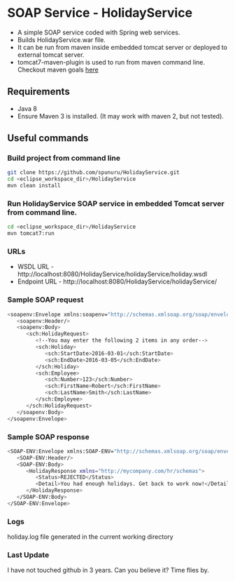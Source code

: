 # SOAP Service - HolidayService
* A simple SOAP service coded with Spring web services.
* Builds HolidayService.war file.
* It can be run from maven inside embedded tomcat server or deployed to external tomcat server.
* tomcat7-maven-plugin is used to run from maven command line.
Checkout maven goals [here](https://tomcat.apache.org/maven-plugin-2.0/tomcat7-maven-plugin/plugin-info.html)

## Requirements
* Java 8
* Ensure Maven 3 is installed. (It may work with maven 2, but not tested).

## Useful commands

### Build project from command line
```bash
git clone https://github.com/spunuru/HolidayService.git
cd <eclipse_workspace_dir>/HolidayService
mvn clean install
```

### Run HolidayService SOAP service in embedded Tomcat server from command line.
```bash
cd <eclipse_workspace_dir>/HolidayService
mvn tomcat7:run
```

### URLs
* WSDL URL - http://localhost:8080/HolidayService/holidayService/holiday.wsdl
* Endpoint URL - http://localhost:8080/HolidayService/holidayService/

### Sample SOAP request
```bash
<soapenv:Envelope xmlns:soapenv="http://schemas.xmlsoap.org/soap/envelope/" xmlns:sch="http://mycompany.com/hr/schemas">
   <soapenv:Header/>
   <soapenv:Body>
      <sch:HolidayRequest>
         <!--You may enter the following 2 items in any order-->
         <sch:Holiday>
            <sch:StartDate>2016-03-01</sch:StartDate>
            <sch:EndDate>2016-03-05</sch:EndDate>
         </sch:Holiday>
         <sch:Employee>
            <sch:Number>123</sch:Number>
            <sch:FirstName>Robert</sch:FirstName>
            <sch:LastName>Smith</sch:LastName>
         </sch:Employee>
      </sch:HolidayRequest>
   </soapenv:Body>
</soapenv:Envelope>
```

### Sample SOAP response
```bash
<SOAP-ENV:Envelope xmlns:SOAP-ENV="http://schemas.xmlsoap.org/soap/envelope/">
   <SOAP-ENV:Header/>
   <SOAP-ENV:Body>
      <HolidayResponse xmlns="http://mycompany.com/hr/schemas">
         <Status>REJECTED</Status>
         <Detail>You had enough holidays. Get back to work now!</Detail>
      </HolidayResponse>
   </SOAP-ENV:Body>
</SOAP-ENV:Envelope>
```

### Logs
holiday.log file generated in the current working directory

### Last Update
I have not touched github in 3 years. Can you believe it? Time flies by.
